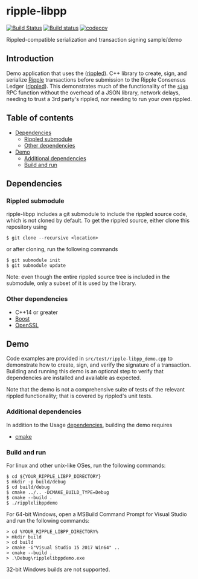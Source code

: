 # ripple-libpp

[![Build Status](https://travis-ci.org/ripple/ripple-libpp.svg?branch=master)](https://travis-ci.org/ripple/ripple-libpp)
[![Build status](https://ci.appveyor.com/api/projects/status/idswqburp8xeqk7y?svg=true)](https://ci.appveyor.com/project/ripple/ripple-libpp)
[![codecov](https://codecov.io/gh/ripple/ripple-libpp/branch/master/graph/badge.svg)](https://codecov.io/gh/ripple/ripple-libpp)

Rippled-compatible serialization and transaction signing sample/demo

## Introduction

Demo application that uses the 
([rippled](https://github.com/ripple/rippled)).
C++ library to create, sign, and serialize
[Ripple](https://ripple.com) transactions before
submission to the Ripple Consensus Ledger
([rippled](https://github.com/ripple/rippled)).
This demonstrates much of the functionality of the
[`sign`](https://ripple.com/build/rippled-apis/#sign)
RPC function without the overhead of a JSON library,
network delays, needing to trust a 3rd party's rippled,
nor needing to run your own rippled.

## Table of contents

* [Dependencies](#dependencies)
  * [Rippled submodule](#rippled-submodule)
  * [Other dependencies](#other-dependencies)
* [Demo](#demo)
  * [Additional dependencies](#additional-dependencies)
  * [Build and run](#build-and-run)

## Dependencies

### Rippled submodule

ripple-libpp includes a git submodule to include the rippled
source code, which is not cloned by default. To get the
rippled source, either clone this repository using
```
$ git clone --recursive <location>
```
or after cloning, run the following commands
```
$ git submodule init
$ git submodule update
```

Note: even though the entire rippled source tree is included
in the submodule, only a subset of it is used by the library.

### Other dependencies

* C++14 or greater
* [Boost](http://www.boost.org/)
* [OpenSSL](https://www.openssl.org/)

## Demo

Code examples are provided in `src/test/ripple-libpp_demo.cpp`
to demonstrate how to create, sign, and verify the signature of a
transaction. Building and running this demo is an optional step to
verify that dependencies are installed and available as expected.

Note that the demo is not a comprehensive suite of tests of the
relevant rippled functionality; that is covered by rippled's unit
tests.

### Additional dependencies

In addition to the Usage [dependencies](#dependencies), building
the demo requires

* [cmake](https://cmake.org)

### Build and run

For linux and other unix-like OSes, run the following commands:

```
$ cd ${YOUR_RIPPLE_LIBPP_DIRECTORY}
$ mkdir -p build/debug
$ cd build/debug
$ cmake ../.. -DCMAKE_BUILD_TYPE=Debug
$ cmake --build .
$ ./ripplelibppdemo
```

For 64-bit Windows, open a MSBuild Command Prompt for Visual Studio
and run the following commands:

```
> cd %YOUR_RIPPLE_LIBPP_DIRECTORY%
> mkdir build
> cd build
> cmake -G"Visual Studio 15 2017 Win64" ..
> cmake --build .
> .\Debug\ripplelibppdemo.exe
```

32-bit Windows builds are not supported.
